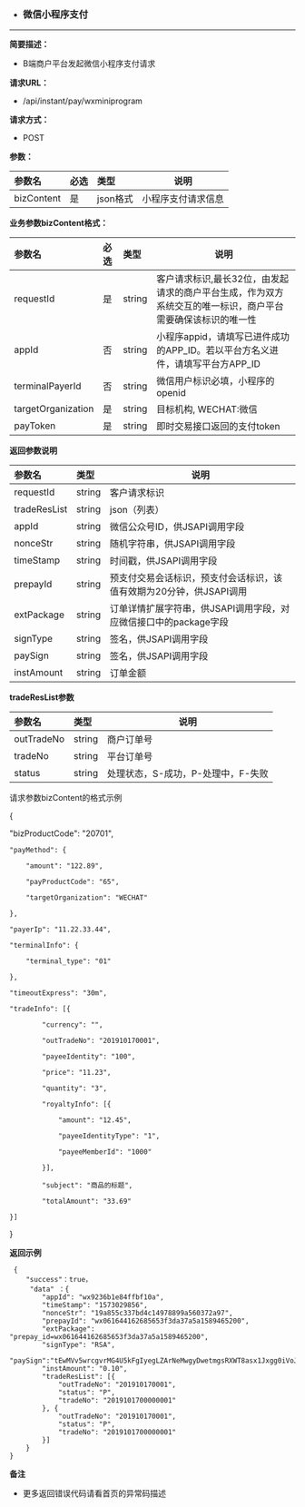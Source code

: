 * ### 微信小程序支付

---

**简要描述：**

* B端商户平台发起微信小程序支付请求

**请求URL：**

* /api/instant/pay/wxminiprogram

**请求方式：**

* POST 

**参数：**

| 参数名 | 必选 | 类型 | 说明 |
| :--- | :--- | :--- | --- |
| bizContent | 是 | json格式 | 小程序支付请求信息 |

**业务参数bizContent格式：**

| 参数名 | 必选 | 类型 | 说明 |
| :--- | :--- | :--- | --- |
| requestId | 是 | string | 客户请求标识,最长32位，由发起请求的商户平台生成，作为双方系统交互的唯一标识，商户平台需要确保该标识的唯一性|
| appId | 否 | string | 小程序appid，请填写已进件成功的APP\_ID。若以平台方名义进件，请填写平台方APP\_ID |
| terminalPayerId| 否 | string | 微信用户标识必填，小程序的openid |
| targetOrganization | 是 | string | 目标机构, WECHAT:微信 |
| payToken | 是 | string | 即时交易接口返回的支付token |

**返回参数说明**

| 参数名 | 类型 | 说明 |
| :--- | :--- | --- |
| requestId | string | 客户请求标识 |
| tradeResList | string | json（列表） |
| appId | string | 微信公众号ID，供JSAPI调用字段 |
| nonceStr | string | 随机字符串，供JSAPI调用字段 |
| timeStamp | string | 时间戳，供JSAPI调用字段 |
| prepayId | string | 预支付交易会话标识，预支付会话标识，该值有效期为20分钟，供JSAPI调用 |
| extPackage | string | 订单详情扩展字符串，供JSAPI调用字段，对应微信接口中的package字段 |
| signType | string | 签名，供JSAPI调用字段 |
| paySign | string | 签名，供JSAPI调用字段 |
| instAmount | string | 订单金额 |

**tradeResList参数**

| 参数名 | 类型 | 说明 |
| :--- | :--- | --- |
| outTradeNo | string | 商户订单号 |
| tradeNo | string | 平台订单号 |
| status | string | 处理状态，S-成功，P-处理中，F-失败 |

请求参数bizContent的格式示例

{

"bizProductCode": "20701",

```
"payMethod": {

    "amount": "122.89",

    "payProductCode": "65",

    "targetOrganization": "WECHAT"

},

"payerIp": "11.22.33.44",

"terminalInfo": {

    "terminal_type": "01"

},

"timeoutExpress": "30m",

"tradeInfo": [{

        "currency": "",

        "outTradeNo": "201910170001",

        "payeeIdentity": "100",

        "price": "11.23",

        "quantity": "3",

        "royaltyInfo": [{

            "amount": "12.45",

            "payeeIdentityType": "1",

            "payeeMemberId": "1000"

        }],

        "subject": "商品的标题",

        "totalAmount": "33.69"

}]
```

}

**返回示例**

```
 {
    "success"：true，
     "data" ：{
        "appId": "wx9236b1e84ffbf10a",
        "timeStamp": "1573029856",
        "nonceStr": "19a855c337bd4c14978899a560372a97",
        "prepayId": "wx061644162685653f3da37a5a1589465200",
        "extPackage": "prepay_id=wx061644162685653f3da37a5a1589465200",
        "signType": "RSA",
        "paySign":"tEwMVv5wrcgvrMG4U5kFgIyegLZArNeMwgyDwetmgsRXWT8asx1Jxgg0iVoJrTI5IR4tslK9w6mVXGeggv3GTZG8pXIJr9EfyBhR3wuTH0M9CJK0Y3+X0cRCOSvfviqrLkGzFSdFXWyE/K9XiVkQTtkLV/witiqjUI7sdEwSPwTtWnCzMaLn4iTUM2ER1mK5jcNpeRiiUOfyq78B21E3iqOtdAfYbb/jqhTPj7J5UQfw3/sHLcxi6luaWSpxdcZCstgQd0IDFDF/EqMQ6A9WJSPgzZ/inNFXA17u67b7YSjfIkdd1L3zQuoM4CQUFgCAvdnTCl40FjkUBpGBToxShg==",
        "instAmount": "0.10",
        "tradeResList": [{
            "outTradeNo": "201910170001",
            "status": "P",
            "tradeNo": "2019101700000001"
        }, {
            "outTradeNo": "201910170001",
            "status": "P",
            "tradeNo": "2019101700000001"
        }]
    }
}
```

**备注**

* 更多返回错误代码请看首页的异常码描述



